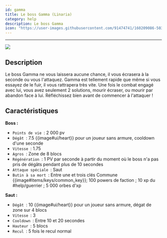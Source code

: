```yaml
---
id: gamma
title: Le boss Gamma (Linaria)
category: help
description: Le boss Gamma
icon: "https://user-images.githubusercontent.com/91474741/160209086-5033f678-29a0-469a-a893-dd865e536b29.png"
---
```

___
<img class="thumbnail-right" src="https://user-images.githubusercontent.com/91474741/160209086-5033f678-29a0-469a-a893-dd865e536b29.png">

## Description 

Le boss Gamma ne vous laissera aucune chance, il vous écrasera à la seconde ou vous
l'attaquez. Gamma est tellement rapide que même si vous essayez de le fuir, il vous rattrapera très vite. 
Une fois le combat engagé avec lui, vous avez seulement 2 solutions, mourir écraser, ou mourir par abandon face à lui.
Réfléchissez bien avant de commencer à l'attaquer !

## Caractéristiques 
**Boss :**  
- ``Points de vie ``: 2 000 pv
- ``Dégât ``: 7.5 {{image#ui/heart}} pour un joueur sans armure, cooldown d'une seconde
- ``Vitesse ``: 1.75
- ``Agros ``: Zone de 8 blocs 
- ``Régénération ``: 1 PV par seconde à partir du moment où le boss n'a pas pris de dégâts pendant plus de 10 secondes
- ``Attaque spéciale ``: Saut
- ``Butin à sa mort ``: Entre une et trois clés Commune {{image#items/keys/common_key}}; 100 powers de faction ; 10 xp du #help/guerrier ; 5 000 orbes d'xp 

**Saut :** 

- ``Dégât ``: 10 {{image#ui/heart}} pour un joueur sans armure, dégat de zone sur 4 blocs
- ``Vitesse ``: 3
- ``Cooldown ``: Entre 10 et 20 secondes 
- ``Hauteur ``: 5 blocs
- ``Recul ``: 5 fois le recul normal